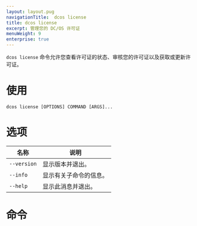 ```yaml
---
layout: layout.pug
navigationTitle:  dcos license
title: dcos license
excerpt: 管理您的 DC/OS 许可证
menuWeight: 9
enterprise: true
---
```

`dcos license` 命令允许您查看许可证的状态、审核您的许可证以及获取或更新许可证。

# 使用

```
dcos license [OPTIONS] COMMAND [ARGS]...
```

# 选项

| 名称 | 说明 |
|---------|-------------|
| `--version` | 显示版本并退出。|
|  `--info` |  显示有关子命令的信息。|
| `--help` | 显示此消息并退出。|

# 命令

